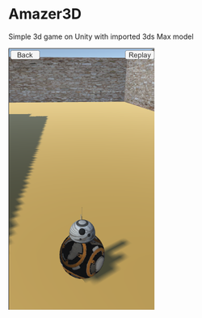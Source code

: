 # Amazer3D
Simple 3d game on Unity with imported 3ds Max model

![Alt text](Screen%20Shot%202017-11-13%20at%2020.44.33.png?raw=true "Screenshot")
